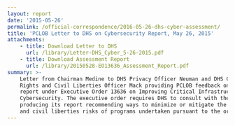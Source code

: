 ```yaml
---
layout: report
date: '2015-05-26'
permalink: /official-correspondence/2016-05-26-dhs-cyber-assessment/
title: 'PCLOB Letter to DHS on Cybersecurity Report, May 26, 2015'
attachments:
    - title: Download Letter to DHS
      url: /library/Letter-DHS_Cyber_5-26-2015.pdf
    - title: Download Assessment Report
      url: /library/20150528-EO13636_Assessment_Report.pdf
summary: >-
    Letter from Chairman Medine to DHS Privacy Officer Neuman and DHS Civil
    Rights and Civil Liberties Officer Mack providing PCLOB feedback on the DHS
    report under Executive Order 13636 on Improving Critical Infrastructure
    Cybersecurity. The executive order requires DHS to consult with the Board in
    producing its report recommending ways to minimize or mitigate the privacy
    and civil liberties risks of programs undertaken pursuant to the order.
---
```

